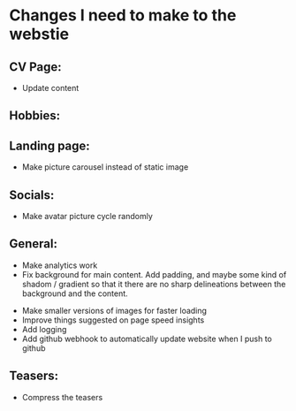 # Changes I need to make to the webstie

## CV Page:
- Update content

## Hobbies:
<!-- - Nice formatting of Youtube channels. use API to get thumbnails and stuff -->

## Landing page:
- Make picture carousel instead of static image
<!-- ## Banner / background: -->
<!-- - Make more background images. All tileable white/blue images. -->
<!-- - Make backround in banner less zoomed out.  -->

## Socials:
<!-- - Make font-awesome in socials blue -->
<!-- - Change font of name -->
- Make avatar picture cycle randomly
<!-- - Remove effect where it's mixed with whtie -->

## General:
- Make analytics work
- Fix background for main content. Add padding, and maybe some kind of shadom / gradient so that it there are no sharp delineations between the background and the content.
<!-- - Host website on my own server -->
- Make smaller versions of images for faster loading
- Improve things suggested on page speed insights
- Add logging
- Add github webhook to automatically update website when I push to github

## Teasers:
- Compress the teasers
